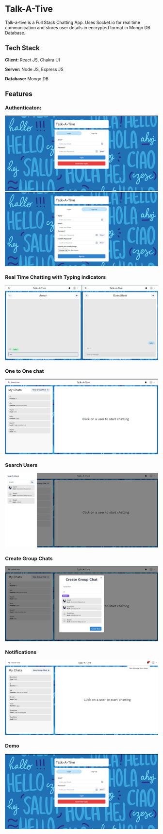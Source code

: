 # Talk-A-Tive

Talk-a-tive is a Full Stack Chatting App.
Uses Socket.io for real time communication and stores user details in encrypted format in Mongo DB Database.
## Tech Stack

**Client:** React JS, Chakra UI

**Server:** Node JS, Express JS

**Database:** Mongo DB

## Features
### Authenticaton:
![](https://github.com/Shashikant-Bidve/ChatApp/blob/main/Screenshot/login.png)
![](https://github.com/Shashikant-Bidve/ChatApp/blob/main/Screenshot/signup.png)

### Real Time Chatting with Typing indicators
![](https://github.com/Shashikant-Bidve/ChatApp/blob/main/Screenshot/real%20time%20chat.png)

### One to One chat
![](https://github.com/Shashikant-Bidve/ChatApp/blob/main/Screenshot/One%20to%20one%20chat.png)

### Search Users
![](https://github.com/Shashikant-Bidve/ChatApp/blob/main/Screenshot/search.png)

### Create Group Chats
![](https://github.com/Shashikant-Bidve/ChatApp/blob/main/Screenshot/group%20chat.png)

### Notifications 
![](https://github.com/Shashikant-Bidve/ChatApp/blob/main/Screenshot/Notification.png)

### Demo
[![Watch the video](https://github.com/Shashikant-Bidve/ChatApp/blob/main/Screenshot/login.png)](https://github.com/Shashikant-Bidve/ChatApp/blob/main/Screenshot/ChatAppCompressed.mp4)
